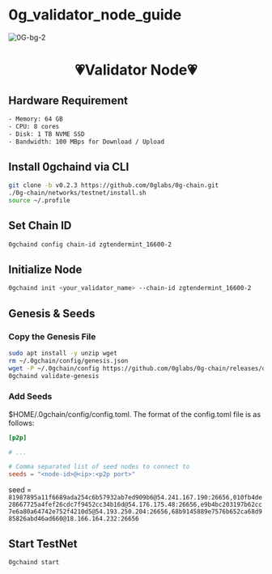 # 0g_validator_node_guide

![0G-bg-2](https://github.com/user-attachments/assets/33c09ed1-3199-4f14-9a24-d473511c7c01)

<h1 align=center>💗Validator Node💗</h1>

## Hardware Requirement

```bash
- Memory: 64 GB
- CPU: 8 cores
- Disk: 1 TB NVME SSD
- Bandwidth: 100 MBps for Download / Upload
```

## Install 0gchaind via CLI
```bash
git clone -b v0.2.3 https://github.com/0glabs/0g-chain.git
./0g-chain/networks/testnet/install.sh
source ~/.profile
```

## Set Chain ID
```bash
0gchaind config chain-id zgtendermint_16600-2
```

## Initialize Node
```bash
0gchaind init <your_validator_name> --chain-id zgtendermint_16600-2
```

## Genesis & Seeds
### Copy the Genesis File
```bash
sudo apt install -y unzip wget
rm ~/.0gchain/config/genesis.json
wget -P ~/.0gchain/config https://github.com/0glabs/0g-chain/releases/download/v0.2.3/genesis.json
0gchaind validate-genesis
```

### Add Seeds
$HOME/.0gchain/config/config.toml. The format of the config.toml file is as follows:
```toml
[p2p]

# ...

# Comma separated list of seed nodes to connect to
seeds = "<node-id>@<ip>:<p2p port>"
```

seed = `81987895a11f6689ada254c6b57932ab7ed909b6@54.241.167.190:26656,010fb4de28667725a4fef26cdc7f9452cc34b16d@54.176.175.48:26656,e9b4bc203197b62cc7e6a80a64742e752f4210d5@54.193.250.204:26656,68b9145889e7576b652ca68d985826abd46ad660@18.166.164.232:26656
`

## Start TestNet
```bash
0gchaind start
```

